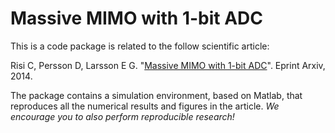 Massive MIMO with 1-bit ADC
===========================
This is a code package is related to the follow scientific article:

Risi C, Persson D, Larsson E G. "[Massive MIMO with 1-bit ADC](http://arxiv.org/pdf/1404.7736.pdf)". Eprint Arxiv, 2014.

The package contains a simulation environment, based on Matlab, that reproduces all the numerical results and figures in the article. *We encourage you to also perform reproducible research!*

